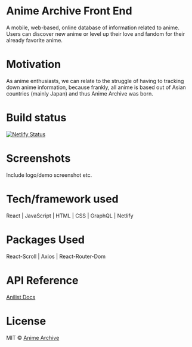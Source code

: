# Anime Archive Front End
A mobile, web-based, online database of information related to anime. Users can discover new anime or level up their love and fandom for their already favorite anime.
# Motivation
As anime enthusiasts, we can relate to the struggle of having to tracking down anime information, because frankly, all anime is based out of Asian countries (mainly Japan) and thus Anime Archive was born.
# Build status
[![Netlify Status](https://api.netlify.com/api/v1/badges/5e8dffd2-b7d3-428f-98aa-52d213518d41/deploy-status)](https://app.netlify.com/sites/animearchive/deploys)
# Screenshots
Include logo/demo screenshot etc.
# Tech/framework used
React | JavaScript | HTML | CSS | GraphQL | Netlify
# Packages Used
React-Scroll | Axios | React-Router-Dom
# API Reference
[Anilist Docs](https://github.com/AniList/ApiV2-GraphQL-Docs)
# License
MIT © [Anime Archive](https://animearchive.netlify.app/)

